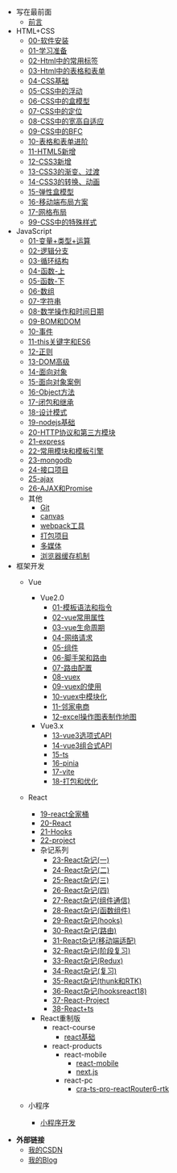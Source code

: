 <!-- _sidebar.md -->
<!-- 网页左边的侧边栏 -->

* 写在最前面
  * [前言](README.md) <!--注意这里是相对路径-->
* HTML+CSS
  * [00-软件安装](md/HTML+CSS/00-软件安装.md)
  * [01-学习准备](md/HTML+CSS/01-学习准备.md)
  * [02-Html中的常用标签](md/HTML+CSS/02-Html中的常用标签.md)
  * [03-Html中的表格和表单](md/HTML+CSS/03-Html中的表格和表单.md)
  * [04-CSS基础](md/HTML+CSS/04-CSS基础.md)
  * [05-CSS中的浮动](md/HTML+CSS/05-CSS中的浮动.md)
  * [06-CSS中的盒模型](md/HTML+CSS/06-CSS中的盒模型.md)
  * [07-CSS中的定位](md/HTML+CSS/07-CSS中的定位.md)
  * [08-CSS中的宽高自适应](md/HTML+CSS/08-CSS中的宽高自适应.md)
  * [09-CSS中的BFC](md/HTML+CSS/09-CSS中的BFC.md)
  * [10-表格和表单进阶](md/HTML+CSS/10-表格和表单进阶.md)
  * [11-HTML5新增](md/HTML+CSS/11-HTML5新增.md)
  * [12-CSS3新增](md/HTML+CSS/12-CSS3新增.md)
  * [13-CSS3的渐变、过渡](md/HTML+CSS/13-CSS3的渐变、过渡.md)
  * [14-CSS3的转换、动画](md/HTML+CSS/14-CSS3的转换、动画.md)
  * [15-弹性盒模型](md/HTML+CSS/15-弹性盒模型.md)
  * [16-移动端布局方案](md/HTML+CSS/16-移动端布局方案.md)
  * [17-网格布局](md/HTML+CSS/17-网格布局.md)
  * [99-CSS中的特殊样式](md/HTML+CSS/99-CSS中的特殊样式.md)
* JavaScript
  * [01-变量+类型+运算](md/JavaScript/01-变量+类型+运算.md)
  * [02-逻辑分支](md/JavaScript/02-逻辑分支.md)
  * [03-循环结构](md/JavaScript/03-循环结构.md)
  * [04-函数-上](md/JavaScript/04-函数-上.md)
  * [05-函数-下](md/JavaScript/05-函数-下.md)
  * [06-数组](md/JavaScript/06-数组.md)
  * [07-字符串](md/JavaScript/07-字符串.md)
  * [08-数学操作和时间日期](md/JavaScript/08-数学操作和时间日期.md)
  * [09-BOM和DOM](md/JavaScript/09-BOM和DOM.md)
  * [10-事件](md/JavaScript/10-事件.md)
  * [11-this关键字和ES6](md/JavaScript/11-this关键字和ES6.md)
  * [12-正则](md/JavaScript/12-正则.md)
  * [13-DOM高级](md/JavaScript/13-DOM高级.md)
  * [14-面向对象](md/JavaScript/14-面向对象.md)
  * [15-面向对象案例](md/JavaScript/15-面向对象案例.md)
  * [16-Object方法](md/JavaScript/16-Object方法.md)
  * [17-闭包和继承](md/JavaScript/17-闭包和继承.md)
  * [18-设计模式](md/JavaScript/18-设计模式.md)
  * [19-nodejs基础](md/JavaScript/19-nodejs基础.md)
  * [20-HTTP协议和第三方模块](md/JavaScript/20-HTTP协议和第三方模块.md)
  * [21-express](md/JavaScript/21-express.md)
  * [22-常用模块和模板引擎](md/JavaScript/22-常用模块和模板引擎.md)
  * [23-mongodb](md/JavaScript/23-mongodb.md)
  * [24-接口项目](md/JavaScript/24-接口项目.md)
  * [25-ajax](md/JavaScript/25-ajax.md)
  * [26-AJAX和Promise](md/JavaScript/26-AJAX和Promise.md)
  * 其他
    * [Git](md/JavaScript/27-Git.md)
    * [canvas](md/JavaScript/28-canvas.md)
    * [webpack工具](md/JavaScript/webpack工具.md)
    * [打包项目](md/JavaScript/打包项目.md)
    * [多媒体](md/JavaScript/多媒体.md)
    * [浏览器缓存机制](md/JavaScript/浏览器缓存机制-笔记.md)
* 框架开发
  * Vue
    * Vue2.0
      * [01-模板语法和指令](md/框架开发/01-模板语法和指令.md)
      * [02-vue常用属性](md/框架开发/02-vue常用属性.md)
      * [03-vue生命周期](md/框架开发/03-vue生命周期.md)
      * [04-网络请求](md/框架开发/04-网络请求.md)
      * [05-组件](md/框架开发/05-组件.md)
      * [06-脚手架和路由](md/框架开发/06-脚手架和路由.md)
      * [07-路由配置](md/框架开发/07-路由配置.md)
      * [08-vuex](md/框架开发/08-vuex.md)
      * [09-vuex的使用](md/框架开发/09-vuex的使用.md)
      * [10-vuex中模块化](md/框架开发/10-vuex中模块化.md)
      * [11-邻家电商](md/框架开发/11-邻家电商.md)
      * [12-excel操作图表制作地图](md/框架开发/12-excel操作图表制作地图.md)
    * Vue3.x
      * [13-vue3选项式API](md/框架开发/13-vue3选项式API.md)
      * [14-vue3组合式API](md/框架开发/14-vue3组合式API.md)
      * [15-ts](md/框架开发/15-ts.md)
      * [16-pinia](md/框架开发/16-pinia.md)
      * [17-vite](md/框架开发/17-vite.md)
      * [18-打包和优化](md/框架开发/18-打包和优化.md)
  * React
    * [19-react全家桶](md/框架开发/19-react.js.md)
    * [20-React](md/框架开发/20-React.md)
    * [21-Hooks](md/框架开发/21-Hooks.md)
    * [22-project](md/框架开发/22-project.md)
    * 杂记系列
      * [23-React杂记(一)](md/框架开发/23-React杂记（一）.md)
      * [24-React杂记(二)](md/框架开发/24-React杂记（二）.md)
      * [25-React杂记(三)](md/框架开发/25-React杂记（三）.md)
      * [26-React杂记(四)](md/框架开发/26-React杂记（四）.md)
      * [27-React杂记(组件通信)](md/框架开发/27-React杂记（组件通信）.md)
      * [28-React杂记(函数组件)](md/框架开发/28-React杂记(函数组件).md)
      * [29-React杂记(hooks)](md/框架开发/29-React杂记(hooks).md)
      * [30-React杂记(路由)](md/框架开发/30-React杂记(路由).md)
      * [31-React杂记(移动端适配)](md/框架开发/31-React杂记(移动端适配).md)
      * [32-React杂记(阶段复习)](md/框架开发/32-React杂记(阶段复习).md)
      * [33-React杂记(Redux)](md/框架开发/33-React杂记(Redux).md)
      * [34-React杂记(复习)](md/框架开发/34-React杂记(复习).md)
      * [35-React杂记(thunk和RTK)](md/框架开发/35-React杂记(thunk和RTK).md)
      * [36-React杂记(hooksreact18)](md/框架开发/36-React杂记(hooksreact18).md)
      * [37-React-Project](md/框架开发/37-React-Project.md)
      * [38-React+ts](md/框架开发/38-react+ts.md)
    * React重制版
      * react-course
        * [react基础](md/框架开发/react/react-course/react基础.md)
      * react-products
        * react-mobile
          * [react-mobile](md/框架开发/react/react-products/react-mobile/react-mobile.md)
          * [next.js](md/框架开发/react/react-products/react-mobile/next.js.md)
        * react-pc
          * [cra-ts-pro-reactRouter6-rtk](md/框架开发/react/react-products/react-pc/cra-ts-pro-reactRouter6-rtk.md)

  * 小程序
    * [小程序开发](md/框架开发/小程序.md)

 - **外部链接**
   - [我的CSDN](https://blog.csdn.net/qq_60306931)
   - [我的Blog](https://angelxyj.gitee.io/xuxiaomo.blog/)
